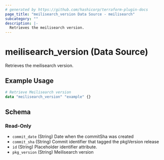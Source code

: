```yaml
---
# generated by https://github.com/hashicorp/terraform-plugin-docs
page_title: "meilisearch_version Data Source - meilisearch"
subcategory: ""
description: |-
  Retrieves the meilisearch version.
---
```


# meilisearch_version (Data Source)

Retrieves the meilisearch version.

## Example Usage

```terraform
# Retrieve Meilisearch version
data "meilisearch_version" "example" {}
```

<!-- schema generated by tfplugindocs -->
## Schema

### Read-Only

- `commit_date` (String) Date when the commitSha was created
- `commit_sha` (String) Commit identifier that tagged the pkgVersion release
- `id` (String) Placeholder identifier attribute.
- `pkg_version` (String) Meilisearch version
